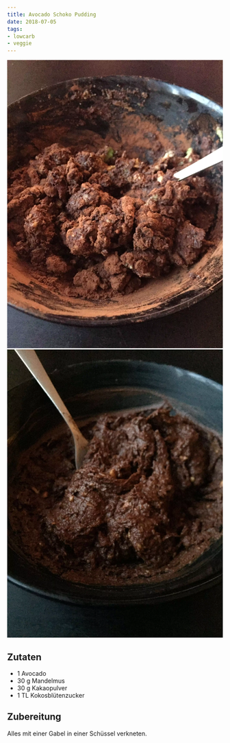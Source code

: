 ```yaml
---
title: Avocado Schoko Pudding
date: 2018-07-05
tags:
- lowcarb
- veggie
---
```


![](/img/avocado-schoko-pudding-1.webp)
![](/img/avocado-schoko-pudding-2.webp)

## Zutaten
- 1      Avocado
- 30 g   Mandelmus
- 30 g   Kakaopulver
- 1 TL   Kokosblütenzucker

## Zubereitung
Alles mit einer Gabel in einer Schüssel verkneten.
